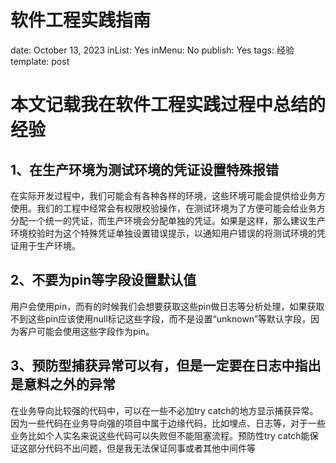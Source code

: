 # 软件工程实践指南

date: October 13, 2023
inList: Yes
inMenu: No
publish: Yes
tags: 经验
template: post

# 本文记载我在软件工程实践过程中总结的经验

## 1、在生产环境为测试环境的凭证设置特殊报错

在实际开发过程中，我们可能会有各种各样的环境，这些环境可能会提供给业务方使用。我们的工程中经常会有权限校验操作，在测试环境为了方便可能会给业务方分配一个统一的凭证，而生产环境会分配单独的凭证。如果是这样，那么建议生产环境校验时为这个特殊凭证单独设置错误提示，以通知用户错误的将测试环境的凭证用于生产环境。

## 2、不要为pin等字段设置默认值

用户会使用pin，而有的时候我们会想要获取这些pin做日志等分析处理，如果获取不到这些pin应该使用null标记这些字段，而不是设置“unknown”等默认字段，因为客户可能会使用这些字段作为pin。

## 3、预防型捕获异常可以有，但是一定要在日志中指出是意料之外的异常

在业务导向比较强的代码中，可以在一些不必加try catch的地方显示捕获异常。因为一些代码在业务导向强的项目中属于边缘代码，比如埋点、日志等，对于一些业务比如个人实名来说这些代码可以失败但不能阻塞流程。预防性try catch能保证这部分代码不出问题，但是我无法保证同事或者其他中间件等